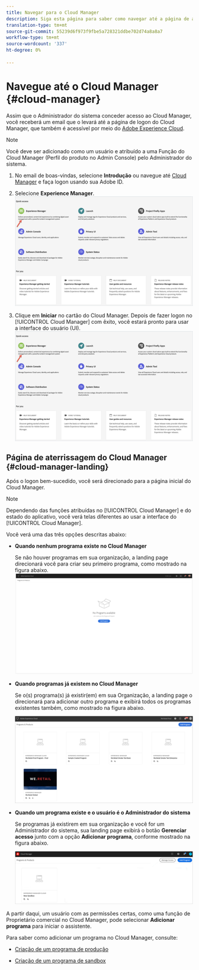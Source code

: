```yaml
---
title: Navegar para o Cloud Manager
description: Siga esta página para saber como navegar até a página de aterrissagem do Cloud Manager
translation-type: tm+mt
source-git-commit: 55239d6f973f9fbe5a728321ddbe702d74a8a8a7
workflow-type: tm+mt
source-wordcount: '337'
ht-degree: 0%

---
```



# Navegue até o Cloud Manager {#cloud-manager}

Assim que o Administrador do sistema conceder acesso ao Cloud Manager, você receberá um email que o levará até a página de logon do Cloud Manager, que também é acessível por meio do [Adobe Experience Cloud](https://my.cloudmanager.adobe.com/).

>[!NOTE]
>Você deve ser adicionado como um usuário e atribuído a uma Função do Cloud Manager (Perfil do produto no Admin Console) pelo Administrador do sistema.

1. No email de boas-vindas, selecione **Introdução** ou navegue até [Cloud Manager](https://experience.adobe.com) e faça logon usando sua Adobe ID.

1. Selecione **Experience Manager**.
   ![](/help/onboarding/getting-access-to-aem-in-cloud/assets/landing-page1.png)

1. Clique em **Iniciar** no cartão do Cloud Manager.
Depois de fazer logon no [!UICONTROL Cloud Manager] com êxito, você estará pronto para usar a interface do usuário (UI).
   ![](/help/onboarding/getting-access-to-aem-in-cloud/assets/landing-page1.png)


## Página de aterrissagem do Cloud Manager {#cloud-manager-landing}

Após o logon bem-sucedido, você será direcionado para a página inicial do Cloud Manager.

>[!NOTE]
>Dependendo das funções atribuídas no [!UICONTROL Cloud Manager] e do estado do aplicativo, você verá telas diferentes ao usar a interface do [!UICONTROL Cloud Manager].

Você verá uma das três opções descritas abaixo:

* **Quando nenhum programa existe no Cloud Manager**

   Se não houver programas em sua organização, a landing page direcionará você para criar seu primeiro programa, como mostrado na figura abaixo.
   ![](/help/onboarding/getting-access-to-aem-in-cloud/assets/first_timelogin0.png)

* **Quando programas já existem no Cloud Manager**

   Se o(s) programa(s) já existir(em) em sua Organização, a landing page o direcionará para adicionar outro programa e exibirá todos os programas existentes também, como mostrado na figura abaixo.

   ![](/help/onboarding/getting-access-to-aem-in-cloud/assets/first_timelogin1.png)

* **Quando um programa existe e o usuário é o Administrador do sistema**

   Se programas já existirem em sua organização e você for um Administrador do sistema, sua landing page exibirá o botão **Gerenciar acesso** junto com a opção **Adicionar programa**, conforme mostrado na figura abaixo.

   ![](/help/onboarding/getting-access-to-aem-in-cloud/assets/admin-console-4.png)

A partir daqui, um usuário com as permissões certas, como uma função de Proprietário comercial no Cloud Manager, pode selecionar **Adicionar programa** para iniciar o assistente.

Para saber como adicionar um programa no Cloud Manager, consulte:

* [Criação de um programa de produção](/help/onboarding/getting-access-to-aem-in-cloud/creating-production-program.md)

* [Criação de um programa de sandbox](/help/onboarding/getting-access-to-aem-in-cloud/creating-sandbox-program.md)